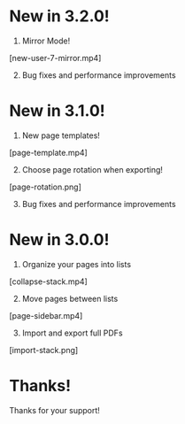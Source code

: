 # New in 3.2.0!

1. Mirror Mode!

[new-user-7-mirror.mp4]

2. Bug fixes and performance improvements

# New in 3.1.0!

1. New page templates!

[page-template.mp4]

2. Choose page rotation when exporting!

[page-rotation.png]

3. Bug fixes and performance improvements

# New in 3.0.0!
1. Organize your pages into lists

[collapse-stack.mp4]

2. Move pages between lists

[page-sidebar.mp4]

3. Import and export full PDFs

[import-stack.png]

# Thanks!
Thanks for your support!
